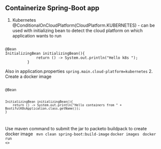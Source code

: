 ## Containerize Spring-Boot app
1. Kubernetes
@ConditionalOnCloudPlatform(CloudPlatform.KUBERNETES) - can be used with initializing bean
to detect the cloud platform on which application wants to run
<code>
@Bean
InitializingBean initializingBean(){
              return () -> System.out.println("Hello k8s ");
          }</code>

Also in application.properties
<code>spring.main.cloud-platform=kubernetes</code>
2. Create a docker image

<code>
@Bean
   
    InitializingBean initializingBean(){
        return () -> System.out.println("Hello containers from " + BootifulK8sApplication.class.getName());
    }
</code>

Use maven command to submit the jar to packeto buildpack to create docker image
<code> mvn clean spring-boot:build-image</code>
<code>docker images</code>
<code> docker run <<image id>></code>





